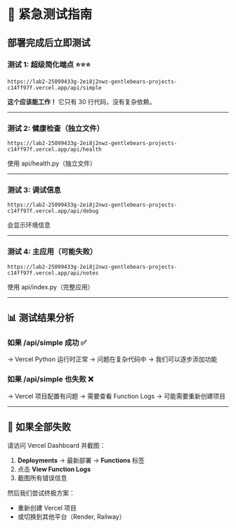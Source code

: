 # 🔴 紧急测试指南

## 部署完成后立即测试

### 测试 1: 超级简化端点 ⭐⭐⭐
```
https://lab2-25099433g-2ei8j2nwz-gentlebears-projects-c14ff97f.vercel.app/api/simple
```
**这个应该能工作！** 它只有 30 行代码，没有复杂依赖。

---

### 测试 2: 健康检查（独立文件）
```
https://lab2-25099433g-2ei8j2nwz-gentlebears-projects-c14ff97f.vercel.app/api/health
```
使用 api/health.py（独立文件）

---

### 测试 3: 调试信息
```
https://lab2-25099433g-2ei8j2nwz-gentlebears-projects-c14ff97f.vercel.app/api/debug
```
会显示环境信息

---

### 测试 4: 主应用（可能失败）
```
https://lab2-25099433g-2ei8j2nwz-gentlebears-projects-c14ff97f.vercel.app/api/notes
```
使用 api/index.py（完整应用）

---

## 📊 测试结果分析

### 如果 /api/simple 成功 ✅
→ Vercel Python 运行时正常
→ 问题在复杂代码中
→ 我们可以逐步添加功能

### 如果 /api/simple 也失败 ❌
→ Vercel 项目配置有问题
→ 需要查看 Function Logs
→ 可能需要重新创建项目

---

## 🚨 如果全部失败

请访问 Vercel Dashboard 并截图：
1. **Deployments** → 最新部署 → **Functions** 标签
2. 点击 **View Function Logs**
3. 截图所有错误信息

然后我们尝试终极方案：
- 重新创建 Vercel 项目
- 或切换到其他平台（Render, Railway）
